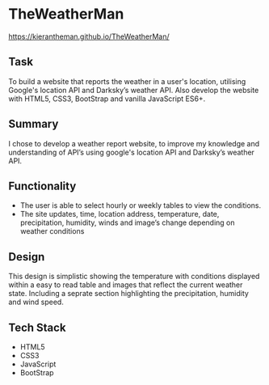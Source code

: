# TheWeatherMan
https://kierantheman.github.io/TheWeatherMan/

## Task
To build a website that reports the weather in a user's location, utilising Google's location API and Darksky’s weather API. Also develop the website with HTML5, CSS3, BootStrap and vanilla JavaScript ES6+.

## Summary
I chose to develop a weather report website, to improve my knowledge and understanding of API’s using google's location API and Darksky’s weather API.

## Functionality
<ul>
    <li> The user is able to select hourly or weekly tables to view the conditions.</li>
<li> The site updates, time, location address, temperature, date, precipitation, humidity, winds and image’s change depending on weather conditions</li>
</ul>

## Design
This design is simplistic showing the temperature with conditions displayed within a easy to read table and images that reflect the current weather state. Including a seprate section highlighting the precipitation, humidity and wind speed.

## Tech Stack
<ul>
    <li>HTML5</li>
    <li>CSS3</li>
    <li>JavaScript</li>
    <li>BootStrap</li>

